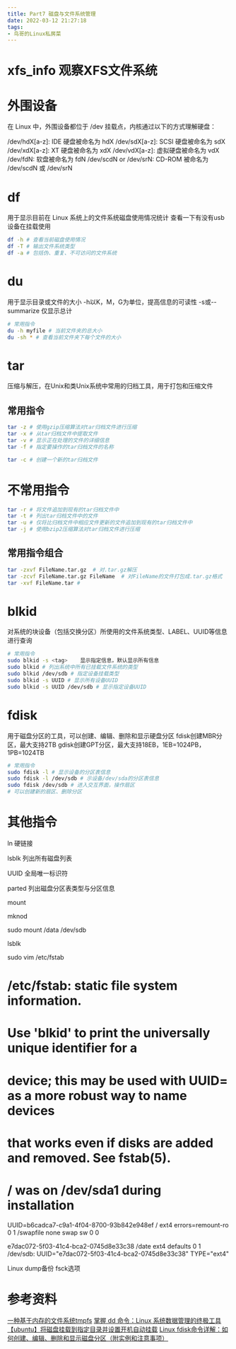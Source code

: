 ```yaml
---
title: Part7 磁盘与文件系统管理
date: 2022-03-12 21:27:18
tags:
- 鸟哥的Linux私房菜
---
```


# xfs_info 观察XFS文件系统

# 外围设备
在 Linux 中，外围设备都位于 /dev 挂载点，内核通过以下的方式理解硬盘：

/dev/hdX[a-z]: IDE 硬盘被命名为 hdX
/dev/sdX[a-z]: SCSI 硬盘被命名为 sdX
/dev/xdX[a-z]: XT 硬盘被命名为 xdX
/dev/vdX[a-z]: 虚拟硬盘被命名为 vdX
/dev/fdN: 软盘被命名为 fdN
/dev/scdN or /dev/srN: CD-ROM 被命名为 /dev/scdN 或 /dev/srN


# df
用于显示目前在 Linux 系统上的文件系统磁盘使用情况统计
查看一下有没有usb设备在挂载使用
```bash
df -h # 查看当前磁盘使用情况
df -T # 输出文件系统类型
df -a # 包括伪、重复、不可访问的文件系统
```

# du
用于显示目录或文件的大小
-h以K，M，G为单位，提高信息的可读性
-s或--summarize 仅显示总计


```bash
# 常用指令
du -h myfile # 当前文件夹的总大小
du -sh * # 查看当前文件夹下每个文件的大小
```


# tar
压缩与解压，在Unix和类Unix系统中常用的归档工具，用于打包和压缩文件
## 常用指令
```bash
tar -z # 使用gzip压缩算法对tar归档文件进行压缩
tar -x # 从tar归档文件中提取文件
tar -v # 显示正在处理的文件的详细信息
tar -f # 指定要操作的tar归档文件的名称

tar -c # 创建一个新的tar归档文件
```
# 不常用指令
```bash
tar -r # 将文件追加到现有的tar归档文件中
tar -t # 列出tar归档文件中的文件
tar -u # 仅将比归档文件中相应文件更新的文件追加到现有的tar归档文件中
tar -j # 使用bzip2压缩算法对tar归档文件进行压缩
```

## 常用指令组合
```bash
tar -zxvf FileName.tar.gz  # 对.tar.gz解压
tar -zcvf FileName.tar.gz FileName  # 对FileName的文件打包成.tar.gz格式
tar -xvf FileName.tar # 
```

# blkid
对系统的块设备（包括交换分区）所使用的文件系统类型、LABEL、UUID等信息进行查询
```bash
# 常用指令
sudo blkid -s <tag>    显示指定信息，默认显示所有信息
sudo blkid # 列出系统中所有已挂载文件系统的类型
sudo blkid /dev/sdb # 指定设备挂载类型
sudo blkid -s UUID # 显示所有设备UUID
sudo blkid -s UUID /dev/sdb # 显示指定设备UUID
```
# fdisk
用于磁盘分区的工具，可以创建、编辑、删除和显示硬盘分区
fdisk创建MBR分区，最大支持2TB
gdisk创建GPT分区，最大支持18EB，1EB=1024PB，1PB=1024TB
```bash
# 常用指令
sudo fdisk -l # 显示设备的分区表信息
sudo fdisk -l /dev/sdb # 示设备/dev/sda的分区表信息
sudo fdisk /dev/sdb # 进入交互界面，操作扇区
# 可以创建新的扇区、删除分区
```




# 其他指令
ln 硬链接


lsblk 列出所有磁盘列表

UUID 全局唯一标识符

parted 列出磁盘分区表类型与分区信息


mount

mknod


sudo mount /data /dev/sdb

lsblk

sudo vim /etc/fstab

# /etc/fstab: static file system information.
#
# Use 'blkid' to print the universally unique identifier for a
# device; this may be used with UUID= as a more robust way to name devices
# that works even if disks are added and removed. See fstab(5).
#
# <file system> <mount point>   <type>  <options>       <dump>  <pass>
# / was on /dev/sda1 during installation
UUID=b6cadca7-c9a1-4f04-8700-93b842e948ef /               ext4    errors=remount-ro 0       1
/swapfile                                 none            swap    sw              0       0


e7dac072-5f03-41c4-bca2-0745d8e33c38 /date               ext4    defaults  0       1
/dev/sdb: UUID="e7dac072-5f03-41c4-bca2-0745d8e33c38" TYPE="ext4"


Linux dump备份
fsck选项

# 参考资料
[一种基于内存的文件系统tmpfs](https://www.linuxprobe.com/tmpfs-linux.html)
[掌握 dd 命令：Linux 系统数据管理的终极工具](https://www.linuxmi.com/linux-dd-command.html)
[【ubuntu】将磁盘挂载到指定目录并设置开机自动挂载](https://blog.csdn.net/weixin_42301220/article/details/130078734)
[Linux fdisk命令详解：如何创建、编辑、删除和显示磁盘分区（附实例和注意事项）](https://blog.csdn.net/u012964600/article/details/134603643)

